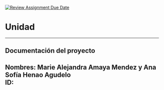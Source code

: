 [![Review Assignment Due Date](https://classroom.github.com/assets/deadline-readme-button-22041afd0340ce965d47ae6ef1cefeee28c7c493a6346c4f15d667ab976d596c.svg)](https://classroom.github.com/a/gzRFP7VK)
# Unidad 
---
## Documentación del proyecto
Nombres: Marie Alejandra Amaya Mendez y Ana Sofía Henao Agudelo  
ID:  
---
